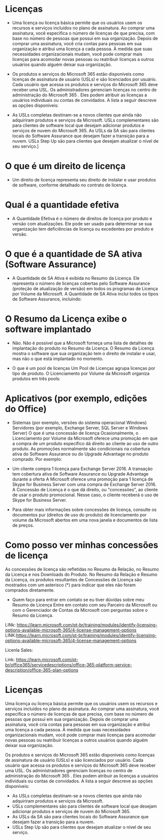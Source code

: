 # Licenças
- Uma licença ou licença básica permite que os usuários usem os recursos e serviços incluídos no plano de assinatura. Ao comprar uma assinatura, você especifica o número de licenças de que precisa, com base no número de pessoas que possui em sua organização. Depois de comprar uma assinatura, você cria contas para pessoas em sua organização e atribui uma licença a cada pessoa. À medida que suas necessidades organizacionais mudam, você pode comprar mais licenças para acomodar novas pessoas ou reatribuir licenças a outros usuários quando alguém deixar sua organização.

- Os produtos e serviços do Microsoft 365 estão disponíveis como licenças de assinatura de usuário (USLs) e são licenciados por usuário. Cada usuário que acessa os produtos e serviços do Microsoft 365 deve receber uma USL. Os administradores gerenciam licenças no centro de administração do Microsoft 365 . Eles podem atribuir as licenças a usuários individuais ou contas de convidados. A lista a seguir descreve as opções disponíveis:

- As USLs completas destinam-se a novos clientes que ainda não adquiriram produtos e serviços da Microsoft.
USLs complementares são para clientes de software local que desejam adicionar produtos e serviços de nuvem do Microsoft 365.
As USLs da SA são para clientes locais do Software Assurance que desejam fazer a transição para a nuvem.
USLs Step Up são para clientes que desejam atualizar o nível de seu serviço.]

# O que é um direito de licença
- Um direito de licença representa seu direito de instalar e usar produtos de software, conforme detalhado no contrato de licença.

# Qual é a quantidade efetiva
- A Quantidade Efetiva é o número de direitos de licença por produto e versão com atualizações. Ele pode ser usado para determinar se sua organização tem deficiências de licença ou excedentes por produto e versão.

# O que é a quantidade de SA ativa (Software Assurance)
- A Quantidade de SA Ativa é exibida no Resumo da Licença. Ele representa o número de licenças cobertas pelo Software Assurance (proteção de atualização de versão) em todos os programas de Licença por Volume da Microsoft. A Quantidade de SA Ativa inclui todos os tipos de Software Assurance, incluindo:

# O Resumo da Licença exibe o software implantado

- Não. Não é possível que a Microsoft forneça uma lista de detalhes de implantação do produto no Resumo da Licença. O Resumo da Licença mostra o software que sua organização tem o direito de instalar e usar, mas não o que está implantado no momento.

- O que é um pool de licenças
Um Pool de Licenças agrupa licenças por tipo de produto. O Licenciamento por Volume da Microsoft organiza produtos em três pools:

# Aplicativos (por exemplo, edições do Office)

- Sistemas (por exemplo, versões do sistema operacional Windows)
Servidores (por exemplo, Exchange Server, SQL Server e Windows Server)
O que é uma concessão de licença
Ocasionalmente, o Licenciamento por Volume da Microsoft oferece uma promoção em que a compra de um produto específico dá direito ao cliente ao uso de outro produto. As promoções normalmente são condicionais na cobertura ativa do Software Assurance ou do Upgrade Advantage no produto comprado. Por exemplo:

- Um cliente compra 1 licença para Exchange Server 2016.
A transação tem cobertura ativa de Software Assurance ou Upgrade Advantage durante a oferta
A Microsoft oferece uma promoção para 1 licença de Skype for Business Server com uma compra de Exchange Server 2016.
A Concessão de Licença é o que dá direito, ou "concessões", ao cliente de usar o produto promocional. Nesse caso, o cliente receberá o uso de Skype for Business Server.

- Para obter mais informações sobre concessões de licença, consulte os documentos pur (direitos de uso do produto) de licenciamento por volume da Microsoft abertos em uma nova janela e documentos de lista de preços.

# Como posso ver minhas concessões de licença
As concessões de licença são refletidas no Resumo da Relação, no Resumo da Licença e nos Downloads do Produto. No Resumo da Relação e Resumo da Licença, os produtos resultantes de Concessões de Licença são mostrados com um asterisco (*) para indicar que eles não foram comprados diretamente.

- Quem faço para entrar em contato se eu tiver dúvidas sobre meu Resumo de Licença
Entre em contato com seu Parceiro da Microsoft ou com o Gerenciador de Contas da Microsoft com perguntas sobre o Resumo da Licença.


LINk: https://learn.microsoft.com/pt-br/training/modules/identify-licensing-options-available-microsoft-365/4-license-management-options
LINK:https://learn.microsoft.com/pt-br/training/modules/identify-licensing-options-available-microsoft-365/4-license-management-options


Licenla Sales: </p>
Link: https://learn.microsoft.com/pt-br/office365/servicedescriptions/office-365-platform-service-description/office-365-plan-options


# Licenças
Uma licença ou licença básica permite que os usuários usem os recursos e serviços incluídos no plano de assinatura. Ao comprar uma assinatura, você especifica o número de licenças de que precisa, com base no número de pessoas que possui em sua organização. Depois de comprar uma assinatura, você cria contas para pessoas em sua organização e atribui uma licença a cada pessoa. À medida que suas necessidades organizacionais mudam, você pode comprar mais licenças para acomodar novas pessoas ou reatribuir licenças a outros usuários quando alguém deixar sua organização.

Os produtos e serviços do Microsoft 365 estão disponíveis como licenças de assinatura de usuário (USLs) e são licenciados por usuário. Cada usuário que acessa os produtos e serviços do Microsoft 365 deve receber uma USL. Os administradores gerenciam licenças no centro de administração do Microsoft 365 . Eles podem atribuir as licenças a usuários individuais ou contas de convidados. A lista a seguir descreve as opções disponíveis:

- As USLs completas destinam-se a novos clientes que ainda não adquiriram produtos e serviços da Microsoft.
- USLs complementares são para clientes de software local que desejam adicionar produtos e serviços de nuvem do Microsoft 365.
- As USLs da SA são para clientes locais do Software Assurance que desejam fazer a transição para a nuvem.
- USLs Step Up são para clientes que desejam atualizar o nível de seu serviço.
